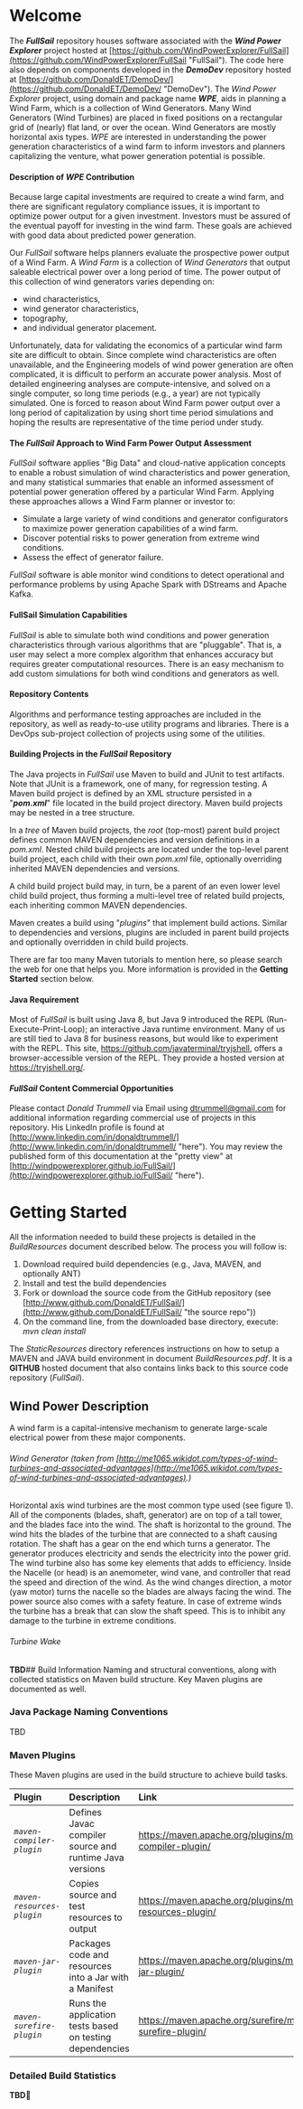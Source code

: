 # Welcome

The ***FullSail*** repository houses software associated with the ***Wind Power Explorer*** project hosted at [https://github.com/WindPowerExplorer/FullSail](https://github.com/WindPowerExplorer/FullSail "FullSail"). The code here also depends on components developed in the ***DemoDev*** repository hosted at [https://github.com/DonaldET/DemoDev/](https://github.com/DonaldET/DemoDev/ "DemoDev"). The *Wind Power Explorer* project, using domain and package name ***WPE***, aids in planning a Wind Farm, which is a collection of Wind Generators. Many Wind Generators (Wind Turbines) are placed in fixed positions on a rectangular grid of (nearly) flat land, or over the ocean. Wind Generators are mostly horizontal axis types. *WPE* are interested in understanding the power generation characteristics of a wind farm to inform investors and planners capitalizing the venture, what power generation potential is possible.

#### Description of *WPE* Contribution

Because large capital investments are required to create a wind farm, and there are significant regulatory compliance issues, it is important to optimize power output for a given investment. Investors must be assured of the eventual payoff for investing in the wind farm. These goals are achieved with good data about predicted power generation.

Our *FullSail* software helps planners evaluate the prospective power output of a Wind Farm. A *Wind Farm* is a collection of *Wind Generators* that output saleable electrical power over a long period of time. The power output of this collection of wind generators varies depending on:

- wind characteristics,
- wind generator characteristics,
- topography,
- and individual generator placement. 

Unfortunately, data for validating the economics of a particular wind farm site are difficult to obtain. Since complete wind characteristics are often unavailable, and the Engineering models of wind power generation are often complicated, it is difficult to perform an accurate power analysis. Most of detailed engineering analyses are compute-intensive, and solved on a single computer, so long time periods (e.g., a year) are not typically simulated. One is forced to reason about Wind Farm power output over a long period of capitalization by using short time period simulations and hoping the results are representative of the time period under study.

#### The *FullSail* Approach to Wind Farm Power Output Assessment

*FullSail* software applies "Big Data" and cloud-native application concepts to enable a robust simulation of wind characteristics and power generation, and many statistical summaries that enable an informed assessment of potential power generation offered by a particular Wind Farm. Applying these approaches allows a Wind Farm planner or investor to:

- Simulate a large variety of wind conditions and generator configurators to maximize power generation capabilities of a wind farm.
- Discover potential risks to power generation from extreme wind conditions.
- Assess the effect of generator failure.

*FullSail* software is able monitor wind conditions to detect operational and performance problems by using Apache Spark with DStreams and Apache Kafka.

#### FullSail Simulation Capabilities

*FullSail* is able to simulate both wind conditions and power generation characteristics through various algorithms that are "pluggable". That is, a user may select a more complex algorithm that enhances accuracy but requires greater computational resources. There is an easy mechanism to add custom simulations for both wind conditions and generators as well.

#### Repository Contents

Algorithms and performance testing approaches are included in the repository, as well as ready-to-use utility programs and libraries. There is a DevOps sub-project collection of projects using some of the utilities.

#### Building Projects in the *FullSail* Repository

The Java projects in *FullSail* use Maven to build and JUnit to test artifacts. Note that JUnit is a framework, one of many, for regression testing.  A Maven build project is defined by an XML structure persisted in a "***pom.xml***" file located in the build project directory. Maven build projects may be nested in a tree structure.

In a *tree* of Maven build projects, the _root_ (top-most) parent build project defines common MAVEN dependencies and version definitions in a *pom.xml*. Nested child build projects are located under the top-level parent build project, each child with their own *pom.xml* file, optionally overriding inherited MAVEN dependencies and versions.

A child build project build may, in turn, be a parent of an even lower level child build project, thus forming a multi-level tree of related build projects, each inheriting common MAVEN dependencies.

Maven creates a build using "*plugins*" that implement build actions. Similar to dependencies and versions, plugins are included in parent build projects and optionally overridden in child build projects.

There are far too many Maven tutorials to mention here, so please search the web for one that helps you. More information is provided in the **Getting Started** section below.

#### Java Requirement

Most of *FullSail* is built using Java 8, but Java 9 introduced the REPL (Run-Execute-Print-Loop); an interactive Java runtime environment. Many of us are still tied to Java 8 for business reasons, but would like to experiment with the REPL. This site, https://github.com/javaterminal/tryjshell, offers a browser-accessible version of the REPL. They provide a hosted version at https://tryjshell.org/.

#### *FullSail* Content Commercial Opportunities

Please contact _Donald Trummell_ via Email using dtrummell@gmail.com for additional information regarding commercial use of projects in this repository.  His LinkedIn profile is found at [http://www.linkedin.com/in/donaldtrummell/](http://www.linkedin.com/in/donaldtrummell/ "here"). You may review the published form of this documentation at the "pretty view" at [http://windpowerexplorer.github.io/FullSail/](http://windpowerexplorer.github.io/FullSail/ "here").

# Getting Started

All the information needed to build these projects is detailed in the _BuildResources_ document described below.  The process you will follow is:
 1. Download required build dependencies (e.g., Java, MAVEN, and optionally ANT)
 2. Install and test the build dependencies
 3. Fork or download the source code from the GitHub repository (see [http://www.github.com/DonaldET/FullSail/](http://www.github.com/DonaldET/FullSail/ "the source repo"))
 4. On the command line, from the downloaded base directory, execute:
    _mvn clean install_

The _StaticResources_ directory references instructions on how to setup a MAVEN and JAVA build environment in document _BuildResources.pdf_. It is a **GITHUB** hosted document that also contains links back to this source code repository (*FullSail*).

## Wind Power Description

A wind farm is a capital-intensive mechanism to generate large-scale electrical power from these major components.

###### Wind Generator (taken from [http://me1065.wikidot.com/types-of-wind-turbines-and-associated-advantages](http://me1065.wikidot.com/types-of-wind-turbines-and-associated-advantages).)

Horizontal axis wind turbines are the most common type used (see figure 1). All of the components (blades, shaft, generator) are on top of a tall tower, and the blades face into the wind. The shaft is horizontal to the ground. The wind hits the blades of the turbine that are connected to a shaft causing rotation. The shaft has a gear on the end which turns a generator. The generator produces electricity and sends the electricity into the power grid. The wind turbine also has some key elements that adds to efficiency. Inside the Nacelle (or head) is an anemometer, wind vane, and controller that read the speed and direction of the wind. As the wind changes direction, a motor (yaw motor) turns the nacelle so the blades are always facing the wind. The power source also comes with a safety feature. In case of extreme winds the turbine has a break that can slow the shaft speed. This is to inhibit any damage to the turbine in extreme conditions.

###### Turbine Wake

**TBD**## Build Information
Naming and structural conventions, along with collected statistics on Maven build structure. Key Maven plugins are documented as well.

### Java Package Naming Conventions


TBD

### Maven Plugins

These Maven plugins are used in the build structure to achieve build tasks.

| Plugin                    | Description                                        | Link                                                    |
| :------------------------ | :------------------------------------------------- | :------------------------------------------------------ |
| *`maven-compiler-plugin`* | Defines Javac compiler source and runtime Java versions | https://maven.apache.org/plugins/maven-compiler-plugin/ |
| *`maven-resources-plugin`* | Copies source and test resources to output | https://maven.apache.org/plugins/maven-resources-plugin/ |
| *`maven-jar-plugin`* | Packages code and resources into a Jar with a Manifest | https://maven.apache.org/plugins/maven-jar-plugin/ |
| *`maven-surefire-plugin`* | Runs the application tests based on testing dependencies | https://maven.apache.org/surefire/maven-surefire-plugin/ |



### Detailed Build Statistics

**TBD**